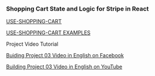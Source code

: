 ### Shopping Cart State and Logic for Stripe in React

[USE-SHOPPING-CART](https://useshoppingcart.com/)

[USE-SHOPPING-CART EXAMPLES](https://github.com/dayhaysoos/use-shopping-cart/tree/master/examples)

Project Video Tutorial

[Buiding Project 03 Video in English on Facebook](https://www.facebook.com/zeeshanhanif/videos/10224984117135014/)

[Building Project 03 Video in English on YouTube](https://www.youtube.com/watch?v=tYGlZI4OPIs)